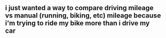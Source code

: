 ## i just wanted a way to compare driving mileage vs manual (running, biking, etc) mileage because i'm trying to ride my bike more than i drive my car
